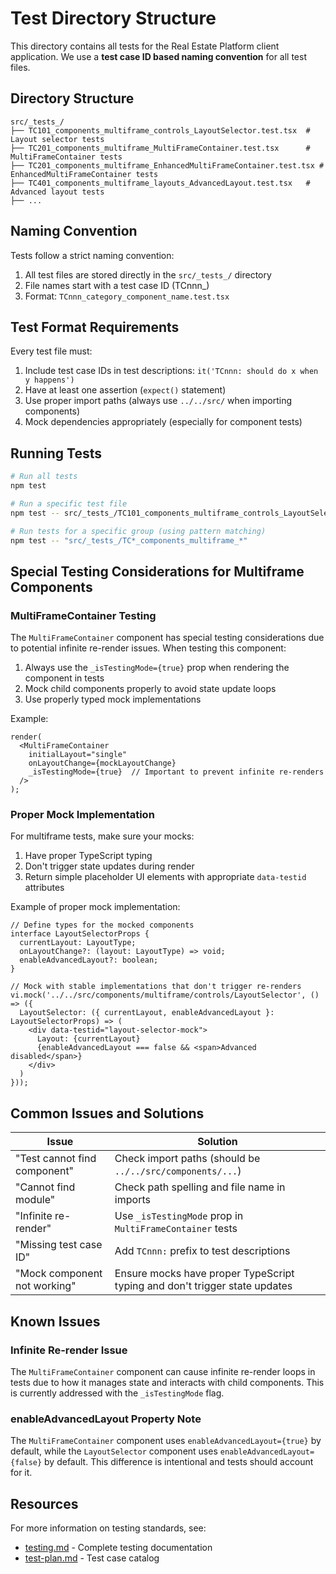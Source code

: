 # Test Directory Structure

This directory contains all tests for the Real Estate Platform client application. We use a **test case ID based naming convention** for all test files.

## Directory Structure

```
src/_tests_/
├── TC101_components_multiframe_controls_LayoutSelector.test.tsx  # Layout selector tests
├── TC201_components_multiframe_MultiFrameContainer.test.tsx      # MultiFrameContainer tests
├── TC201_components_multiframe_EnhancedMultiFrameContainer.test.tsx # EnhancedMultiFrameContainer tests
├── TC401_components_multiframe_layouts_AdvancedLayout.test.tsx   # Advanced layout tests
├── ...
```

## Naming Convention

Tests follow a strict naming convention:

1. All test files are stored directly in the `src/_tests_/` directory
2. File names start with a test case ID (TCnnn_)
3. Format: `TCnnn_category_component_name.test.tsx`

## Test Format Requirements

Every test file must:

1. Include test case IDs in test descriptions: `it('TCnnn: should do x when y happens')`
2. Have at least one assertion (`expect()` statement)
3. Use proper import paths (always use `../../src/` when importing components)
4. Mock dependencies appropriately (especially for component tests)

## Running Tests

```bash
# Run all tests
npm test

# Run a specific test file
npm test -- src/_tests_/TC101_components_multiframe_controls_LayoutSelector.test.tsx

# Run tests for a specific group (using pattern matching)
npm test -- "src/_tests_/TC*_components_multiframe_*"
```

## Special Testing Considerations for Multiframe Components

### MultiFrameContainer Testing

The `MultiFrameContainer` component has special testing considerations due to potential infinite re-render issues. When testing this component:

1. Always use the `_isTestingMode={true}` prop when rendering the component in tests
2. Mock child components properly to avoid state update loops
3. Use properly typed mock implementations

Example:

```tsx
render(
  <MultiFrameContainer 
    initialLayout="single" 
    onLayoutChange={mockLayoutChange}
    _isTestingMode={true}  // Important to prevent infinite re-renders
  />
);
```

### Proper Mock Implementation

For multiframe tests, make sure your mocks:

1. Have proper TypeScript typing 
2. Don't trigger state updates during render
3. Return simple placeholder UI elements with appropriate `data-testid` attributes

Example of proper mock implementation:

```tsx
// Define types for the mocked components
interface LayoutSelectorProps {
  currentLayout: LayoutType;
  onLayoutChange?: (layout: LayoutType) => void;
  enableAdvancedLayout?: boolean;
}

// Mock with stable implementations that don't trigger re-renders
vi.mock('../../src/components/multiframe/controls/LayoutSelector', () => ({
  LayoutSelector: ({ currentLayout, enableAdvancedLayout }: LayoutSelectorProps) => (
    <div data-testid="layout-selector-mock">
      Layout: {currentLayout}
      {enableAdvancedLayout === false && <span>Advanced disabled</span>}
    </div>
  )
}));
```

## Common Issues and Solutions

| Issue | Solution |
|-------|----------|
| "Test cannot find component" | Check import paths (should be `../../src/components/...`) |
| "Cannot find module" | Check path spelling and file name in imports |
| "Infinite re-render" | Use `_isTestingMode` prop in `MultiFrameContainer` tests |
| "Missing test case ID" | Add `TCnnn:` prefix to test descriptions |
| "Mock component not working" | Ensure mocks have proper TypeScript typing and don't trigger state updates |

## Known Issues

### Infinite Re-render Issue

The `MultiFrameContainer` component can cause infinite re-render loops in tests due to how it manages state and interacts with child components. This is currently addressed with the `_isTestingMode` flag.

### enableAdvancedLayout Property Note

The `MultiFrameContainer` component uses `enableAdvancedLayout={true}` by default, while the `LayoutSelector` component uses `enableAdvancedLayout={false}` by default. This difference is intentional and tests should account for it.

## Resources

For more information on testing standards, see:
- [testing.md](../../docs/testing.md) - Complete testing documentation
- [test-plan.md](../../docs/test-plan.md) - Test case catalog
